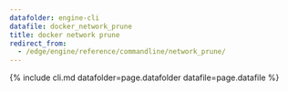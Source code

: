 ```yaml
---
datafolder: engine-cli
datafile: docker_network_prune
title: docker network prune
redirect_from:
  - /edge/engine/reference/commandline/network_prune/
---
```

<!--
This page is automatically generated from Docker's source code. If you want to
suggest a change to the text that appears here, open a ticket or pull request
in the source repository on GitHub:

https://github.com/docker/cli
-->
{% include cli.md datafolder=page.datafolder datafile=page.datafile %}
